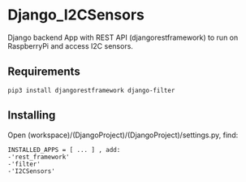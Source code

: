 # Django_I2CSensors
Django backend App with REST API (djangorestframework) to run on RaspberryPi and access I2C sensors.

## Requirements
```
pip3 install djangorestframework django-filter
```
## Installing
Open (workspace)/(DjangoProject)/(DjangoProject)/settings.py, find:
```
INSTALLED_APPS = [ ... ] , add:
-'rest_framework'
-'filter'
-'I2CSensors'
```
